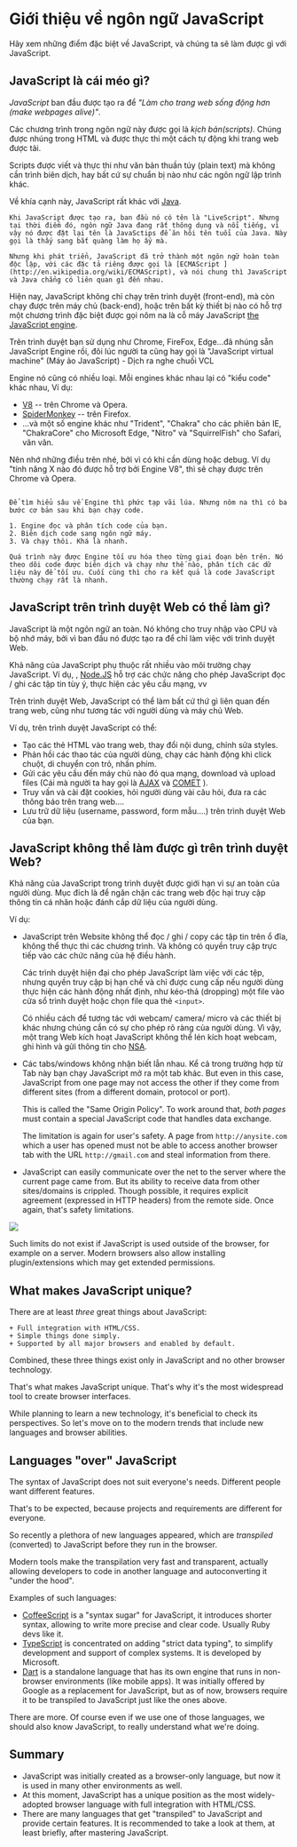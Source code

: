 # Giới thiệu về ngôn ngữ JavaScript

Hãy xem những điểm đặc biệt về JavaScript, và chúng ta sẽ làm được gì với JavaScript.

## JavaScript là cái méo gì?

*JavaScript* ban đầu được tạo ra để *"Làm cho trang web sống động hơn (make webpages alive)"*.

Các chương trình trong ngôn ngữ này được gọi là *kịch bản(scripts)*. Chúng được nhúng trong HTML và được thực thi một cách tự động khi trang web được tải.

Scripts được viết và thực thi như văn bản thuần túy (plain text) mà không cần trình biên dịch, hay bất cứ sự chuẩn bị nào như các ngôn ngữ lập trình khác.

Về khía cạnh này, JavaScript rất khác với [Java](http://en.wikipedia.org/wiki/Java).

```smart header="Tại sao là <u>Java</u>Script?"
Khi JavaScript được tạo ra, ban đầu nó có tên là "LiveScript". Nhưng tại thời điểm đó, ngôn ngữ Java đang rất thông dụng và nổi tiếng, vì vậy nó được đặt lại tên là JavaSctips để ăn hôi tên tuổi của Java. Này gọi là thấy sang bắt quàng làm họ ấy mà.

Nhưng khi phát triển, JavaScript đã trở thành một ngôn ngữ hoàn toàn độc lập, với các đặc tả riêng được gọi là [ECMAScript ](http://en.wikipedia.org/wiki/ECMAScript), và nói chung thì JavaScript và Java chẳng có liên quan gì đến nhau.
```

Hiện nay, JavaScript không chỉ chạy trên trình duyệt (front-end), mà còn chạy được trên máy chủ (back-end), hoặc trên bất kỳ thiết bị nào có hỗ trợ một chương trình đặc biệt được gọi nôm na là cỗ máy JavaScript [the JavaScript engine](https://en.wikipedia.org/wiki/JavaScript_engine).

Trên trình duyệt bạn sử dụng như Chrome, FireFox, Edge...đã nhúng sẵn JavaScript Engine rồi, đôi lúc người ta cũng hay gọi là "JavaScript virtual machine" (Máy ảo JavaScript) - Dịch ra nghe chuối VCL

Engine nó cũng có nhiều loại. Mỗi engines khác nhau lại có "kiểu code" khác nhau, Ví dụ:

- [V8](https://en.wikipedia.org/wiki/V8_(JavaScript_engine)) -- trên Chrome và Opera.
- [SpiderMonkey](https://en.wikipedia.org/wiki/SpiderMonkey) -- trên Firefox.
- ...và một số engine khác như "Trident", "Chakra" cho các phiên bản IE, "ChakraCore" cho Microsoft Edge, "Nitro" và "SquirrelFish" cho Safari, vân vân.

Nên nhớ những điều trên nhé, bởi vì có khi cần dùng hoặc debug. Ví dụ "tính năng X nào đó được hỗ trợ bởi Engine V8", thì sẽ chạy được trên Chrome và Opera.

```smart header="engines hoạt động như thế nào?"

Để tìm hiểu sâu về Engine thì phức tạp vãi lúa. Nhưng nôm na thì có ba bước cơ bản sau khi bạn chạy code.

1. Engine đọc và phân tích code của bạn.
2. Biên dịch code sang ngôn ngữ máy.
3. Và chạy thôi. Khá là nhanh.

Quá trình này được Engine tối ưu hóa theo từng giai đoạn bên trên. Nó theo dõi code được biên dịch và chạy như thế nào, phân tích các dữ liệu này để tối ưu. Cuối cùng thì cho ra kết quả là code JavaScript thường chạy rất là nhanh.
```

## JavaScript trên trình duyệt Web có thể làm gì?

JavaScript là một ngôn ngữ an toàn. Nó không cho truy nhập vào CPU và bộ nhớ máy, bởi vì ban đầu nó được tạo ra để chỉ làm việc với trình duyệt Web.

Khả năng của JavaScript phụ thuộc rất nhiều vào môi trường chạy JavaScript. Ví dụ, , [Node.JS](https://wikipedia.org/wiki/Node.js) hỗ trợ các chức năng cho phép JavaScript đọc / ghi các tập tin tùy ý, thực hiện các yêu cầu mạng, vv

Trên trình duyệt Web, JavaScript có thể làm bất cứ thứ gì liên quan đến trang web, cũng như tương tác với người dùng và máy chủ Web.

Ví dụ, trên trình duyệt JavaScript có thể:

- Tạo các thẻ HTML vào trang web, thay đổi nội dung, chỉnh sửa styles.
- Phản hồi các thao tác của người dùng, chạy các hành động khi click chuột, di chuyển con trỏ, nhấn phím.
- Gửi các yêu cầu đến máy chủ nào đó qua mạng, download và upload files (Cái mà người ta hay gọi là [AJAX](https://en.wikipedia.org/wiki/Ajax_(programming)) và [COMET](https://en.wikipedia.org/wiki/Comet_(programming)) ).
- Truy vấn và cài đặt cookies, hỏi người dùng vài câu hỏi, đưa ra các thông báo trên trang web....
- Lưu trữ dữ liệu (username, password, form mẫu....) trên trình duyệt Web của bạn.

## JavaScript không thể làm được gì trên trình duyệt Web?

Khả năng của JavaScript trong trình duyệt được giới hạn vì sự an toàn của người dùng. Mục đích là để ngăn chặn các trang web độc hại truy cập thông tin cá nhân hoặc đánh cắp dữ liệu của người dùng.

Ví dụ:

- JavaScript trên Website không thể đọc / ghi / copy các tập tin trên ổ đĩa, không thể thực thi các chương trình. Và không có quyền truy cập trực tiếp vào các chức năng của hệ điều hành.

    Các trình duyệt hiện đại cho phép JavaScript làm việc với các tệp, nhưng quyền truy cập bị hạn chế và chỉ được cung cấp nếu người dùng thực hiện các hành động nhất định, như kéo-thả (dropping) một file vào cửa sổ trình duyệt hoặc chọn file qua thẻ `<input>`.

    Có nhiều cách để tương tác với webcam/ camera/ micro và các thiết bị khác nhưng chúng cần có sự cho phép rõ ràng của người dùng. Vì vậy, một trang Web kích hoạt JavaScript không thể lén kích hoạt webcam, ghi hình và gửi thông tin cho [NSA](https://en.wikipedia.org/wiki/National_Security_Agency).
- Các tabs/windows không nhận biết lẫn nhau. Kể cả trong trường hợp từ Tab này bạn chạy JavaScript mở ra một tab khác. But even in this case, JavaScript from one page may not access the other if they come from different sites (from a different domain, protocol or port).

    This is called the "Same Origin Policy". To work around that, *both pages* must contain a special JavaScript code that handles data exchange.

    The limitation is again for user's safety. A page from `http://anysite.com` which a user has opened must not be able to access another browser tab with the URL `http://gmail.com` and steal information from there.
- JavaScript can easily communicate over the net to the server where the current page came from. But its ability to receive data from other sites/domains is crippled. Though possible, it requires explicit agreement (expressed in HTTP headers) from the remote side. Once again, that's safety limitations.

![](limitations.png)

Such limits do not exist if JavaScript is used outside of the browser, for example on a server. Modern browsers also allow installing plugin/extensions which may get extended permissions.

## What makes JavaScript unique?

There are at least *three* great things about JavaScript:

```compare
+ Full integration with HTML/CSS.
+ Simple things done simply.
+ Supported by all major browsers and enabled by default.
```

Combined, these three things exist only in JavaScript and no other browser technology.

That's what makes JavaScript unique. That's why it's the most widespread tool to create browser interfaces.

While planning to learn a new technology, it's beneficial to check its perspectives. So let's move on to the modern trends that include new languages and browser abilities.


## Languages "over" JavaScript

The syntax of JavaScript does not suit everyone's needs. Different people want different features.

That's to be expected, because projects and requirements are different for everyone.

So recently a plethora of new languages appeared, which are *transpiled* (converted) to JavaScript before they run in the browser.

Modern tools make the transpilation very fast and transparent, actually allowing developers to code in another language and autoconverting it "under the hood".

Examples of such languages:

- [CoffeeScript](http://coffeescript.org/) is a "syntax sugar" for JavaScript, it introduces shorter syntax, allowing to write more precise and clear code. Usually Ruby devs like it.
- [TypeScript](http://www.typescriptlang.org/) is concentrated on adding "strict data typing", to simplify development and support of complex systems. It is developed by Microsoft.
- [Dart](https://www.dartlang.org/) is a standalone language that has its own engine that runs in non-browser environments (like mobile apps). It was initially offered by Google as a replacement for JavaScript, but as of now, browsers require it to be transpiled to JavaScript just like the ones above.

There are more. Of course even if we use one of those languages, we should also know JavaScript, to really understand what we're doing.

## Summary

- JavaScript was initially created as a browser-only language, but now it is used in many other environments as well.
- At this moment, JavaScript has a unique position as the most widely-adopted browser language with full integration with HTML/CSS.
- There are many languages that get "transpiled" to JavaScript and provide certain features. It is recommended to take a look at them, at least briefly, after mastering JavaScript.
